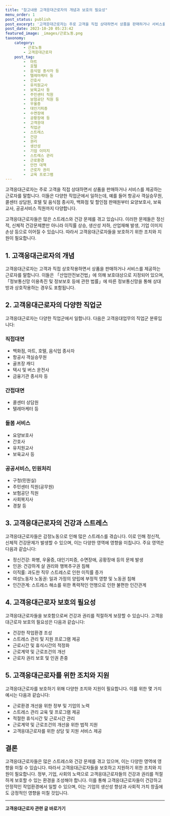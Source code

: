 ```yaml
---
title: "참고내용 고객응대근로자의 개념과 보호의 필요성"
menu_order: 1
post_status: publish
post_excerpt: '고객응대근로자는 주로 고객을 직접 상대하면서 상품을 판매하거나 서비스를 제공하는 근로자를 말합니다. 이들은 다양한 직업군에서 일하는데, 예를 들어 항공사 객실승무원, 콜센터 상담원, 호텔 및 음식점 종사자, 백화점 및 할인점 판매원부터 요양보호사, 보육교사, 공공서비스 직원까지 다양합니다.'
post_date: 2023-10-20 05:23:42
featured_image: _images/근로노동.png
taxonomy:
    category:
        - 근로노동
        - 고객응대근로자
    post_tag:
        -  마트
        -  호텔
        -  음식업 종사자 등
        -  텔레마케터 등
        -  간호사
        -  유치원교사
        -  보육교사 등
        -  주민센터 직원
        -  보험공단 직원 등
        -  우울증
        -  대인기피증
        -  수면장애
        -  공황장애 등
        -  고객응대
        -  직업군
        -  스트레스
        -  건강
        -  권리
        -  생산성
        -  기업 이미지
        -  스트레스 관리
        -  근로환경
        -  안전 대책
        -  근로자 권리
        -  교육 프로그램
---
```



고객응대근로자는 주로 고객을 직접 상대하면서 상품을 판매하거나 서비스를 제공하는 근로자를 말합니다. 이들은 다양한 직업군에서 일하는데, 예를 들어 항공사 객실승무원, 콜센터 상담원, 호텔 및 음식점 종사자, 백화점 및 할인점 판매원부터 요양보호사, 보육교사, 공공서비스 직원까지 다양합니다.

고객응대근로자들은 많은 스트레스와 건강 문제를 겪고 있습니다. 이러한 문제들은 정신적, 신체적 건강문제뿐만 아니라 이직률 상승, 생산성 저하, 산업재해 발생, 기업 이미지 손상 등으로 이어질 수 있습니다. 따라서 고객응대근로자들을 보호하기 위한 조치와 지원이 필요합니다.

## 1. 고객응대근로자의 개념
고객응대근로자는 고객과 직접 상호작용하면서 상품을 판매하거나 서비스를 제공하는 근로자를 말합니다. 이들은 「산업안전보건법」에 의해 보호대상으로 지정되어 있으며, 「정보통신망 이용촉진 및 정보보호 등에 관한 법률」에 따른 정보통신망을 통해 상대방과 상호작용하는 경우도 포함됩니다.

## 2. 고객응대근로자의 다양한 직업군
고객응대근로자는 다양한 직업군에서 일합니다. 다음은 고객응대업무의 직업군 분류입니다:

### 직접대면
- 백화점, 마트, 호텔, 음식업 종사자
- 항공사 객실승무원
- 골프장 캐디
- 택시 및 버스 운전사
- 금융기관 종사자 등

### 간접대면
- 콜센터 상담원
- 텔레마케터 등

### 돌봄 서비스
- 요양보호사
- 간호사
- 유치원교사
- 보육교사 등

### 공공서비스, 민원처리
- 구청(민원실)
- 주민센터 직원(공무원)
- 보험공단 직원
- 사회복지사
- 경찰 등

## 3. 고객응대근로자의 건강과 스트레스
고객응대근로자들은 감정노동으로 인해 많은 스트레스를 겪습니다. 이로 인해 정신적, 신체적 건강문제가 발생할 수 있으며, 이는 다양한 영역에 영향을 미칩니다. 주요 영역은 다음과 같습니다:
- 정신건강: 화병, 우울증, 대인기피증, 수면장애, 공황장애 등의 문제 발생
- 인권: 건강하게 살 권리와 행복추구권 침해
- 이직률: 과도한 직무 스트레스로 인한 이직률 증가
- 여성노동자 노동권: 일과 가정의 양립에 부정적 영향 및 노동권 침해
- 인간관계: 스트레스 해소를 위한 폭력적인 언행으로 인한 불편한 인간관계

## 4. 고객응대근로자 보호의 필요성
고객응대근로자들을 보호함으로써 건강과 권리를 적절하게 보장할 수 있습니다. 고객응대근로자 보호의 필요성은 다음과 같습니다:
- 건강한 작업환경 조성
- 스트레스 관리 및 지원 프로그램 제공
- 근로시간 및 휴식시간의 적정화
- 근로계약 및 근로조건의 개선
- 근로자 권리 보호 및 인권 존중

## 5. 고객응대근로자를 위한 조치와 지원
고객응대근로자를 보호하기 위해 다양한 조치와 지원이 필요합니다. 이를 위한 몇 가지 예시는 다음과 같습니다:
- 근로환경 개선을 위한 정부 및 기업의 노력
- 스트레스 관리 교육 및 프로그램 제공
- 적절한 휴식시간 및 근로시간 관리
- 근로계약 및 근로조건의 개선을 위한 법적 지원
- 고객응대근로자를 위한 상담 및 지원 서비스 제공

## 결론
고객응대근로자들은 많은 스트레스와 건강 문제를 겪고 있으며, 이는 다양한 영역에 영향을 미칠 수 있습니다. 따라서 고객응대근로자들을 보호하고 지원하기 위한 조치와 지원이 필요합니다. 정부, 기업, 사회의 노력으로 고객응대근로자들의 건강과 권리를 적절하게 보호할 수 있는 환경을 조성해야 합니다. 이를 통해 고객응대근로자들이 건강하고 안정적인 작업환경에서 일할 수 있으며, 이는 기업의 생산성 향상과 사회적 가치 창출에도 긍정적인 영향을 미칠 것입니다.
<!-- wp:separator -->
<hr class="wp-block-separator has-alpha-channel-opacity"/>
<!-- /wp:separator -->

<!-- wp:group {"backgroundColor":"base","layout":{"type":"constrained"}} -->
<div class="wp-block-group has-base-background-color has-background"><!-- wp:paragraph {"align":"center","fontSize":"medium"} -->
<p class="has-text-align-center has-large-font-size"><strong>고객응대근로자 관련 글 바로가기</strong></p>
<!-- /wp:paragraph -->


<!-- wp:latest-posts
{"categories":[{"id":9570,"count":19,"description":"","link":"https://uknowlaw.com/category/%ea%b3%a0%ea%b0%9d%ec%9d%91%eb%8c%80%ea%b7%bc%eb%a1%9c%ec%9e%90/","name":"고객응대근로자","slug":"고객응대근로자","taxonomy":"category","parent":0,"meta":[],"_links":{"self":[{"href":"https://uknowlaw.com/wp-json/wp/v2/categories/9570"}],"collection":[{"href":"https://uknowlaw.com/wp-json/wp/v2/categories"}],"about":[{"href":"https://uknowlaw.com/wp-json/wp/v2/taxonomies/category"}],"wp:post_type":[{"href":"https://uknowlaw.com/wp-json/wp/v2/posts?categories=9570"}],"curies":[{"name":"wp","href":"https://api.w.org/{rel}","templated":true}]}}],"postsToShow":100,"excerptLength":28,"postLayout":"grid","columns":2,"featuredImageAlign":"left","featuredImageSizeSlug":"large","fontSize":16px} /--></div>
<!-- /wp:group -->